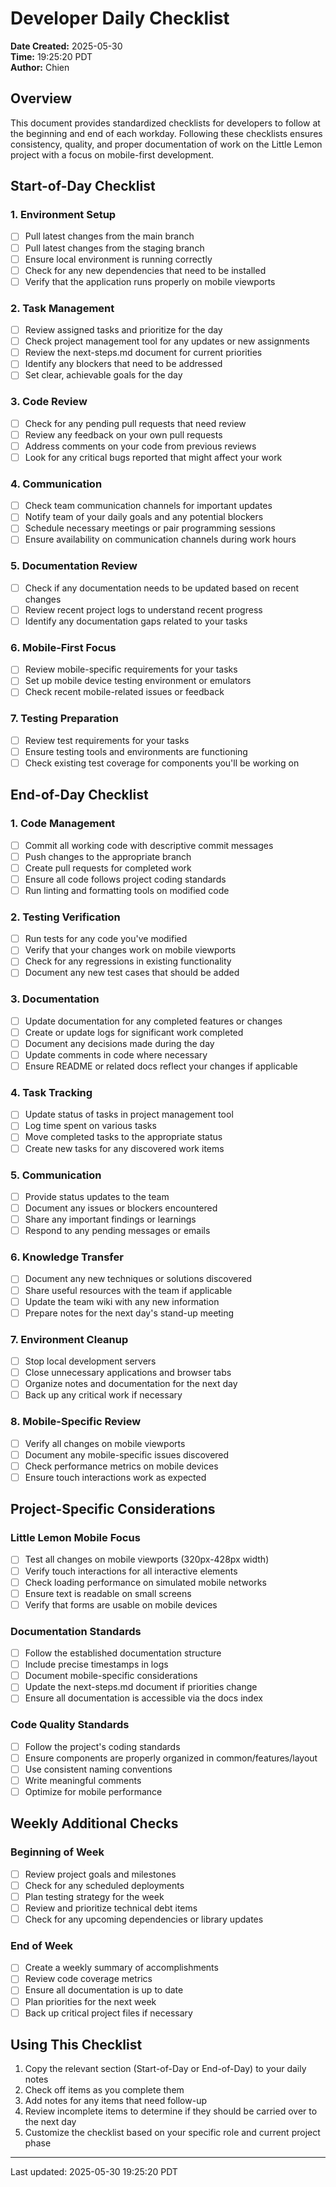# Developer Daily Checklist

**Date Created:** 2025-05-30  
**Time:** 19:25:20 PDT  
**Author:** Chien  

## Overview

This document provides standardized checklists for developers to follow at the beginning and end of each workday. Following these checklists ensures consistency, quality, and proper documentation of work on the Little Lemon project with a focus on mobile-first development.

## Start-of-Day Checklist

### 1. Environment Setup
- [ ] Pull latest changes from the main branch
- [ ] Pull latest changes from the staging branch
- [ ] Ensure local environment is running correctly
- [ ] Check for any new dependencies that need to be installed
- [ ] Verify that the application runs properly on mobile viewports

### 2. Task Management
- [ ] Review assigned tasks and prioritize for the day
- [ ] Check project management tool for any updates or new assignments
- [ ] Review the next-steps.md document for current priorities
- [ ] Identify any blockers that need to be addressed
- [ ] Set clear, achievable goals for the day

### 3. Code Review
- [ ] Check for any pending pull requests that need review
- [ ] Review any feedback on your own pull requests
- [ ] Address comments on your code from previous reviews
- [ ] Look for any critical bugs reported that might affect your work

### 4. Communication
- [ ] Check team communication channels for important updates
- [ ] Notify team of your daily goals and any potential blockers
- [ ] Schedule necessary meetings or pair programming sessions
- [ ] Ensure availability on communication channels during work hours

### 5. Documentation Review
- [ ] Check if any documentation needs to be updated based on recent changes
- [ ] Review recent project logs to understand recent progress
- [ ] Identify any documentation gaps related to your tasks

### 6. Mobile-First Focus
- [ ] Review mobile-specific requirements for your tasks
- [ ] Set up mobile device testing environment or emulators
- [ ] Check recent mobile-related issues or feedback

### 7. Testing Preparation
- [ ] Review test requirements for your tasks
- [ ] Ensure testing tools and environments are functioning
- [ ] Check existing test coverage for components you'll be working on

## End-of-Day Checklist

### 1. Code Management
- [ ] Commit all working code with descriptive commit messages
- [ ] Push changes to the appropriate branch
- [ ] Create pull requests for completed work
- [ ] Ensure all code follows project coding standards
- [ ] Run linting and formatting tools on modified code

### 2. Testing Verification
- [ ] Run tests for any code you've modified
- [ ] Verify that your changes work on mobile viewports
- [ ] Check for any regressions in existing functionality
- [ ] Document any new test cases that should be added

### 3. Documentation
- [ ] Update documentation for any completed features or changes
- [ ] Create or update logs for significant work completed
- [ ] Document any decisions made during the day
- [ ] Update comments in code where necessary
- [ ] Ensure README or related docs reflect your changes if applicable

### 4. Task Tracking
- [ ] Update status of tasks in project management tool
- [ ] Log time spent on various tasks
- [ ] Move completed tasks to the appropriate status
- [ ] Create new tasks for any discovered work items

### 5. Communication
- [ ] Provide status updates to the team
- [ ] Document any issues or blockers encountered
- [ ] Share any important findings or learnings
- [ ] Respond to any pending messages or emails

### 6. Knowledge Transfer
- [ ] Document any new techniques or solutions discovered
- [ ] Share useful resources with the team if applicable
- [ ] Update the team wiki with any new information
- [ ] Prepare notes for the next day's stand-up meeting

### 7. Environment Cleanup
- [ ] Stop local development servers
- [ ] Close unnecessary applications and browser tabs
- [ ] Organize notes and documentation for the next day
- [ ] Back up any critical work if necessary

### 8. Mobile-Specific Review
- [ ] Verify all changes on mobile viewports
- [ ] Document any mobile-specific issues discovered
- [ ] Check performance metrics on mobile devices
- [ ] Ensure touch interactions work as expected

## Project-Specific Considerations

### Little Lemon Mobile Focus
- [ ] Test all changes on mobile viewports (320px-428px width)
- [ ] Verify touch interactions for all interactive elements
- [ ] Check loading performance on simulated mobile networks
- [ ] Ensure text is readable on small screens
- [ ] Verify that forms are usable on mobile devices

### Documentation Standards
- [ ] Follow the established documentation structure
- [ ] Include precise timestamps in logs
- [ ] Document mobile-specific considerations
- [ ] Update the next-steps.md document if priorities change
- [ ] Ensure all documentation is accessible via the docs index

### Code Quality Standards
- [ ] Follow the project's coding standards
- [ ] Ensure components are properly organized in common/features/layout
- [ ] Use consistent naming conventions
- [ ] Write meaningful comments
- [ ] Optimize for mobile performance

## Weekly Additional Checks

### Beginning of Week
- [ ] Review project goals and milestones
- [ ] Check for any scheduled deployments
- [ ] Plan testing strategy for the week
- [ ] Review and prioritize technical debt items
- [ ] Check for any upcoming dependencies or library updates

### End of Week
- [ ] Create a weekly summary of accomplishments
- [ ] Review code coverage metrics
- [ ] Ensure all documentation is up to date
- [ ] Plan priorities for the next week
- [ ] Back up critical project files if necessary

## Using This Checklist

1. Copy the relevant section (Start-of-Day or End-of-Day) to your daily notes
2. Check off items as you complete them
3. Add notes for any items that need follow-up
4. Review incomplete items to determine if they should be carried over to the next day
5. Customize the checklist based on your specific role and current project phase

---

Last updated: 2025-05-30 19:25:20 PDT
